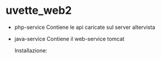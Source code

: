 # uvette_web2

- php-service
    Contiene le api caricate sul server altervista

- java-service
    Contiene il web-service tomcat

    Installazione:
